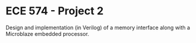 # ECE 574 - Project 2
Design and implementation (in Verilog) of a memory interface along with a Microblaze embedded processor.
